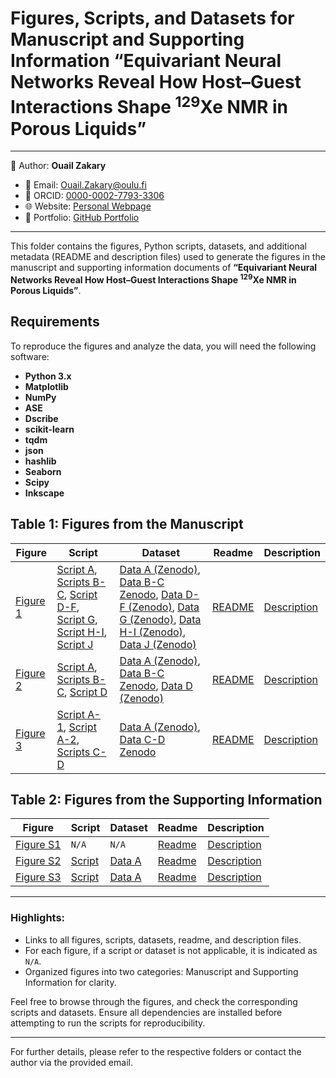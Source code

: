 # Figures, Scripts, and Datasets for Manuscript and Supporting Information “Equivariant Neural Networks Reveal How Host–Guest Interactions Shape <sup>129</sup>Xe NMR in Porous Liquids”

---
📄 Author: **Ouail Zakary**  
- 📧 Email: [Ouail.Zakary@oulu.fi](mailto:Ouail.Zakary@oulu.fi)  
- 🔗 ORCID: [0000-0002-7793-3306](https://orcid.org/0000-0002-7793-3306)  
- 🌐 Website: [Personal Webpage](https://cc.oulu.fi/~nmrwww/members/Ouail_Zakary.html)  
- 📁 Portfolio: [GitHub Portfolio](https://ozakary.github.io/)
---

This folder contains the figures, Python scripts, datasets, and additional metadata (README and description files) used to generate the figures in the manuscript and supporting information documents of **“Equivariant Neural Networks Reveal How Host–Guest Interactions Shape <sup>129</sup>Xe NMR in Porous Liquids”**.

## Requirements

To reproduce the figures and analyze the data, you will need the following software:
- **Python 3.x**
- **Matplotlib**
- **NumPy**
- **ASE**
- **Dscribe**
- **scikit-learn**
- **tqdm**
- **json**
- **hashlib**
- **Seaborn**
- **Scipy**
- **Inkscape**


## Table 1: Figures from the Manuscript

| **Figure** | **Script** | **Dataset** | **Readme** | **Description** |
|--------------|-------------|-------------|-----------------|-----------------|
| [Figure 1](./figure_1.png) | [Script A](../pca_analysis/pca_analysis.py), [Scripts B-C](../t-sne_analysis/tsne_analysis.py), [Script D-F](./code_compare_v3.py), [Script G](../pca_analysis/pca_analysis.py), [Script H-I](../t-sne_analysis/tsne_analysis.py), [Script J](./code_plot_rdf_total_with_inset.py) | [Data A (Zenodo)](./), [Data B-C Zenodo](./), [Data D-F (Zenodo)](./), [Data G (Zenodo)](./), [Data H-I (Zenodo)](./), [Data J (Zenodo)](./) | [README](./figure_1_readme.txt) | [Description](./figure_1_description.txt) |
| [Figure 2](./figure_2.png) | [Script A](../pca_analysis/pca_analysis.py), [Scripts B-C](../t-sne_analysis/tsne_analysis.py), [Script D](./code_plot_sigma_iso.py) | [Data A (Zenodo)](./), [Data B-C Zenodo](./), [Data D (Zenodo)](./) | [README](./figure_2_readme.txt) | [Description](./figure_2_description.txt) |
| [Figure 3](./figure_3.png) | [Script A-1](./code_displacements_advanced_COM_pbc.py), [Script A-2](./code_plot_advanced_vf.py), [Scripts C-D](./code_statistics_all_csv_outputs_multi-cage-approach.py) | [Data A (Zenodo)](./), [Data C-D Zenodo](./) | [README](./figure_3_readme.txt) |  [Description](./figure_3_description.txt) |

## Table 2: Figures from the Supporting Information

| **Figure** | **Script** | **Dataset** | **Readme** | **Description** |
|--------------|-------------|-------------|-----------------|-----------------|
| [Figure S1](./figure_S1.pdf) | `N/A` | `N/A` | [Readme](./supporting_information/figure_S1_readme.txt) | [Description](./supporting_information/figure_S1_description.txt) |
| [Figure S2](./figure_S2.pdf) | [Script](./supporting_information/figure_S2_script.py) | [Data A](./supporting_information/figure_S2_data.asc) | [Readme](./supporting_information/figure_S2_readme.txt) | [Description](./supporting_information/figure_S2_description.txt) |
| [Figure S3](./figure_S3.pdf) | [Script](./supporting_information/figure_S3_script.py) | [Data A](./supporting_information/figure_S3_data.txt) | [Readme](./supporting_information/figure_S3_readme.txt) | [Description](./supporting_information/figure_S3_description.txt) |

---

### Highlights:
- Links to all figures, scripts, datasets, readme, and description files.
- For each figure, if a script or dataset is not applicable, it is indicated as `N/A`.
- Organized figures into two categories: Manuscript and Supporting Information for clarity.

Feel free to browse through the figures, and check the corresponding scripts and datasets. Ensure all dependencies are installed before attempting to run the scripts for reproducibility.

---

For further details, please refer to the respective folders or contact the author via the provided email.
